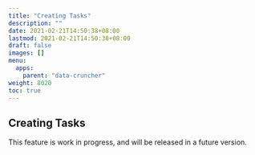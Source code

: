 ```yaml
---
title: "Creating Tasks"
description: ""
date: 2021-02-21T14:50:38+08:00
lastmod: 2021-02-21T14:50:38+08:00
draft: false
images: []
menu:
  apps:
    parent: "data-cruncher"
weight: 8020
toc: true
---
```


## Creating Tasks

This feature is work in progress, and will be released in a future version.

